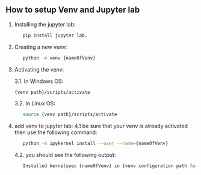 ## How to setup Venv and Jupyter lab

1. Installing the jupyter lab:
   ```bash
      pip install jupyter lab.
   ```
2. Creating a new venv: 
   ```bash
      python -m venv {nameOfVenv}
   ```
3. Activating the venv:

   3.1. In Windows OS:
      ```bash
      {venv path}/scripts/activate
   ```
   
   3.2. In Linux OS:
      ```bash
         source {venv path}/scripts/activate
      ```
4. add venv to jupyter lab:
   4.1 be sure that your venv is already activated then use the following command:
   ```bash
      python -m ipykernel install --user --name={nameOfVenv}
   ```
   4.2. you should see the following output:
   
      ```bash
         Installed kernelspec {nameOfVenv} in {venv configuration path for jupyter}
      ```
      
